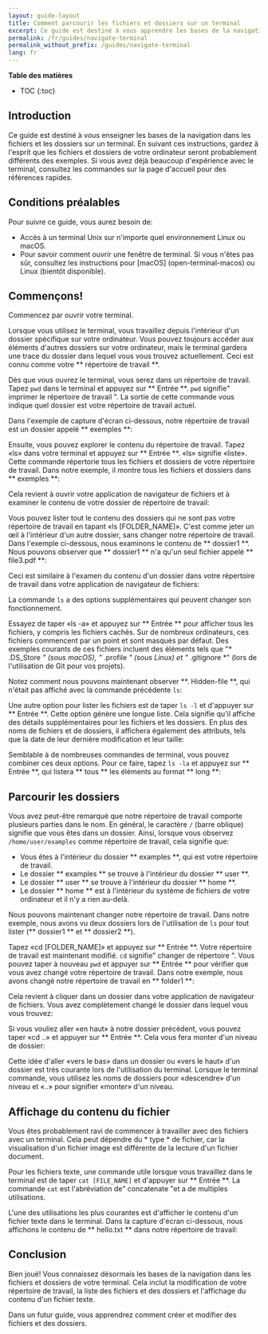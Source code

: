 ```yaml
---
layout: guide-layout
title: Comment parcourir les fichiers et dossiers sur un terminal
excerpt: Ce guide est destiné à vous apprendre les bases de la navigation dans les fichiers et dossiers sur un terminal.
permalink: /fr/guides/navigate-terminal
permalink_without_prefix: /guides/navigate-terminal
lang: fr
---
```


**Table des matières**

* TOC
{:toc}

## Introduction

Ce guide est destiné à vous enseigner les bases de la navigation dans les fichiers et les dossiers sur un terminal. En suivant ces instructions, gardez à l'esprit que les fichiers et dossiers de votre ordinateur seront probablement différents des exemples. Si vous avez déjà beaucoup d'expérience avec le terminal, consultez les commandes sur la page d'accueil pour des références rapides.

## Conditions préalables

Pour suivre ce guide, vous aurez besoin de:

* Accès à un terminal Unix sur n'importe quel environnement Linux ou macOS.
* Pour savoir comment ouvrir une fenêtre de terminal. Si vous n'êtes pas sûr, consultez les instructions pour [macOS] (open-terminal-macos) ou Linux (bientôt disponible).

## Commençons!

Commencez par ouvrir votre terminal.

Lorsque vous utilisez le terminal, vous travaillez depuis l'intérieur d'un dossier spécifique sur votre ordinateur. Vous pouvez toujours accéder aux éléments d'autres dossiers sur votre ordinateur, mais le terminal gardera une trace du dossier dans lequel vous vous trouvez actuellement. Ceci est connu comme votre ** répertoire de travail **.

Dès que vous ouvrez le terminal, vous serez dans un répertoire de travail. Tapez `pwd` dans le terminal et appuyez sur ** Entrée **. `pwd` signifie" imprimer le répertoire de travail ". La sortie de cette commande vous indique quel dossier est votre répertoire de travail actuel.

Dans l'exemple de capture d'écran ci-dessous, notre répertoire de travail est un dossier appelé ** exemples **:

<div class="center guideimages">
  <amp-img src="/assets/guides/navigate-work-files/pwd-en.png" width="665" height="387" alt="terminal pwd command" layout="responsive"></amp-img>
</div>

Ensuite, vous pouvez explorer le contenu du répertoire de travail. Tapez «ls» dans votre terminal et appuyez sur ** Entrée **. «ls» signifie «liste». Cette commande répertorie tous les fichiers et dossiers de votre répertoire de travail. Dans notre exemple, il montre tous les fichiers et dossiers dans ** exemples **:

<div class="center guideimages">
  <amp-img src="/assets/guides/navigate-work-files/ls-en.png" width="665" height="387" alt="terminal list command" layout="responsive"></amp-img>
</div>

Cela revient à ouvrir votre application de navigateur de fichiers et à examiner le contenu de votre dossier de répertoire de travail:

<div class="center guideimages">
  <amp-img src="/assets/guides/navigate-work-files/ls-finder-en.png" width="665" height="387" alt="file browser show contents" layout="responsive"></amp-img>
</div>

Vous pouvez lister tout le contenu des dossiers qui ne sont pas votre répertoire de travail en tapant «ls [FOLDER_NAME]». C'est comme jeter un œil à l'intérieur d'un autre dossier, sans changer notre répertoire de travail. Dans l'exemple ci-dessous, nous examinons le contenu de ** dossier1 **. Nous pouvons observer que ** dossier1 ** n'a qu'un seul fichier appelé ** file3.pdf **:

<div class="center guideimages">
  <amp-img src="/assets/guides/navigate-work-files/ls-folder1-en.png" width="665" height="387" alt="ls command folder" layout="responsive"></amp-img>
</div>

Ceci est similaire à l'examen du contenu d'un dossier dans votre répertoire de travail dans votre application de navigateur de fichiers:

<div class="center guideimages">
  <amp-img src="/assets/guides/navigate-work-files/ls-folder1-finder-en.png" width="665" height="387" alt="file browser folder peek" layout="responsive"></amp-img>
</div>

La commande `ls` a des options supplémentaires qui peuvent changer son fonctionnement.

Essayez de taper «ls -a» et appuyez sur ** Entrée ** pour afficher tous les fichiers, y compris les fichiers cachés. Sur de nombreux ordinateurs, ces fichiers commencent par un point et sont masqués par défaut. Des exemples courants de ces fichiers incluent des éléments tels que "* .DS_Store *" (sous macOS), "* .profile *" (sous Linux) et "* .gitignore *" (lors de l'utilisation de Git pour vos projets).

Notez comment nous pouvons maintenant observer **. Hidden-file **, qui n'était pas affiché avec la commande précédente `ls`:

<div class="center guideimages">
  <amp-img src="/assets/guides/navigate-work-files/ls-a-en.png" width="665" height="387" alt="terminal ls all command" layout="responsive"></amp-img>
</div>

Une autre option pour lister les fichiers est de taper `ls -l` et d'appuyer sur ** Entrée **. Cette option génère une longue liste. Cela signifie qu'il affiche des détails supplémentaires pour les fichiers et les dossiers. En plus des noms de fichiers et de dossiers, il affichera également des attributs, tels que la date de leur dernière modification et leur taille:

<div class="center guideimages">
  <amp-img src="/assets/guides/navigate-work-files/ls-l-en.png" width="665" height="387" alt="terminal ls long command" layout="responsive"></amp-img>
</div>

Semblable à de nombreuses commandes de terminal, vous pouvez combiner ces deux options. Pour ce faire, tapez `ls -la` et appuyez sur ** Entrée **, qui listera ** tous ** les éléments au format ** long **:

<div class="center guideimages">
  <amp-img src="/assets/guides/navigate-work-files/ls-la-en.png" width="665" height="387" alt="terminal ls long all command" layout="responsive"></amp-img>
</div>

## Parcourir les dossiers

Vous avez peut-être remarqué que notre répertoire de travail comporte plusieurs parties dans le nom. En général, le caractère `/` (barre oblique) signifie que vous êtes dans un dossier. Ainsi, lorsque vous observez `/home/user/examples` comme répertoire de travail, cela signifie que:

* Vous êtes à l'intérieur du dossier ** examples **, qui est votre répertoire de travail.
* Le dossier ** examples ** se trouve à l'intérieur du dossier ** user **.
* Le dossier ** user ** se trouve à l'intérieur du dossier ** home **.
* Le dossier ** home ** est à l'intérieur du système de fichiers de votre ordinateur et il n'y a rien au-delà.

Nous pouvons maintenant changer notre répertoire de travail. Dans notre exemple, nous avons vu deux dossiers lors de l'utilisation de `ls` pour tout lister (** dossier1 ** et ** dossier2 **).

Tapez «cd [FOLDER_NAME]» et appuyez sur ** Entrée **. Votre répertoire de travail est maintenant modifié. `cd` signifie" changer de répertoire ". Vous pouvez taper à nouveau `pwd` et appuyer sur ** Entrée ** pour vérifier que vous avez changé votre répertoire de travail. Dans notre exemple, nous avons changé notre répertoire de travail en ** folder1 **:

<div class="center guideimages">
  <amp-img src="/assets/guides/navigate-work-files/cd-folder1-en.png" width="665" height="387" alt="terminal cd command" layout="responsive"></amp-img>
</div>

Cela revient à cliquer dans un dossier dans votre application de navigateur de fichiers. Vous avez complètement changé le dossier dans lequel vous vous trouvez:

<div class="center guideimages">
  <amp-img src="/assets/guides/navigate-work-files/cd-folder1-finder-en.png" width="665" height="387" alt="macOS folder change directory" layout="responsive"></amp-img>
</div>

Si vous vouliez aller «en haut» à notre dossier précédent, vous pouvez taper «cd ..» et appuyer sur ** Entrée **. Cela vous fera monter d'un niveau de dossier:

<div class="center guideimages">
  <amp-img src="/assets/guides/navigate-work-files/cd-folder1-and-back-en.png" width="665" height="387" alt="terminal cd folder1 and back" layout="responsive"></amp-img>
</div>

Cette idée d'aller «vers le bas» dans un dossier ou «vers le haut» d'un dossier est très courante lors de l'utilisation du terminal. Lorsque le terminal commande, vous utilisez les noms de dossiers pour «descendre» d'un niveau et «..» pour signifier «monter» d'un niveau.

## Affichage du contenu du fichier

Vous êtes probablement ravi de commencer à travailler avec des fichiers avec un terminal. Cela peut dépendre du * type * de fichier, car la visualisation d'un fichier image est différente de la lecture d'un fichier document.

Pour les fichiers texte, une commande utile lorsque vous travaillez dans le terminal est de taper `cat [FILE_NAME]` et d'appuyer sur ** Entrée **. La commande `cat` est l'abréviation de" concatenate "et a de multiples utilisations.

L'une des utilisations les plus courantes est d'afficher le contenu d'un fichier texte dans le terminal. Dans la capture d'écran ci-dessous, nous affichons le contenu de ** hello.txt ** dans notre répertoire de travail:

<div class="center guideimages">
  <amp-img src="/assets/guides/navigate-work-files/cat-hello-en.png" width="665" height="387" alt="terminal cat command" layout="responsive"></amp-img>
</div>

## Conclusion

Bien joué! Vous connaissez désormais les bases de la navigation dans les fichiers et dossiers de votre terminal. Cela inclut la modification de votre répertoire de travail, la liste des fichiers et des dossiers et l'affichage du contenu d'un fichier texte.

Dans un futur guide, vous apprendrez comment créer et modifier des fichiers et des dossiers.
